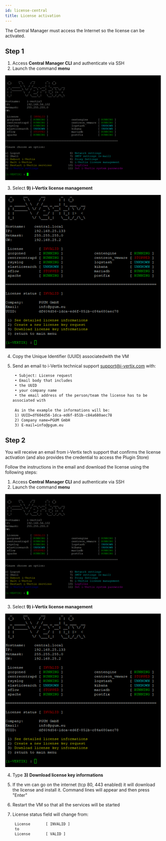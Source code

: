 ```yaml
---
id: license-central
title: License activation
---
```


The Central Manager must access the Internet so the license can be activated.

## Step 1
1) Access **Central Manager CLI** and authenticate via SSH
2) Launch the command **menu**

![iVertix menu](../../assets/installation/ivertix-menu.png)

3) Select **9) i-Vertix license management**

![License menu](../../assets/installation/license-menu.png)

4) Copy the Unique Identifier (UUID) associatedwith the VM
5) Send an email to i-Vertix technical support support@i-vertix.com with:

        • Subject: License request
        • Email body that includes
        • the UUID
        • your company name
        • the email address of the person/team the license has to be associated with

        As in the example the informations will be:
        1) UUID=df604d56-1dca-ed6f-851b-c84a680aec78
        2) Company name=PGUM GmbH
        3) E-mail=info@pgum.eu



## Step 2
You will receive an email from i-Vertix tech support that confirms the license activation (and also provides the credential to access the Plugin Store)

Follow the instructions in the email and download the license using the following steps:

1) Access **Central Manager CLI** and authenticate via SSH
2) Launch the command **menu**

![iVertix menu](../../assets/installation/ivertix-menu.png)

3) Select **9) i-Vertix license management**

![License menu](../../assets/installation/license-menu.png)
 
4) Type **3) Download license key informations**
5) If the vm can go on the internet (tcp 80, 443 enabled) it will download the license and install it. Command lines will appear and then press "Enter"
6) Restart the VM so that all the services will be started
7) License status field will change from:

        License       [ INVALID ]
        to
        License       [ VALID ]
